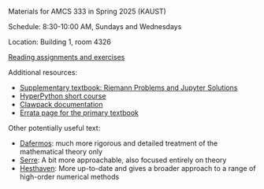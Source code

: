 Materials for AMCS 333 in Spring 2025 (KAUST)

Schedule: 8:30-10:00 AM, Sundays and Wednesdays

Location: Building 1, room 4326


[Reading assignments and exercises](Reading.md)

Additional resources:

- [Supplementary textbook: Riemann Problems and Jupyter Solutions](https://github.com/clawpack/riemann_book)
- [HyperPython short course](https://github.com/ketch/HyperPython)
- [Clawpack documentation](http://www.clawpack.org/)
- [Errata page for the primary textbook](https://staff.washington.edu/rjl/book2/errata.html)

Other potentially useful text:

- [Dafermos](https://link.springer.com/book/10.1007/978-3-662-49451-6): much more rigorous and detailed treatment of the mathematical theory only
- [Serre](https://www.cambridge.org/core/books/systems-of-conservation-laws-1/3E00C5069ED34D5ABBE72626A44EAB2A): A bit more approachable, also focused entirely on theory
- [Hesthaven](https://epubs.siam.org/doi/pdf/10.1137/1.9781611975109.fm): More up-to-date and gives a broader approach to a range of high-order numerical methods
